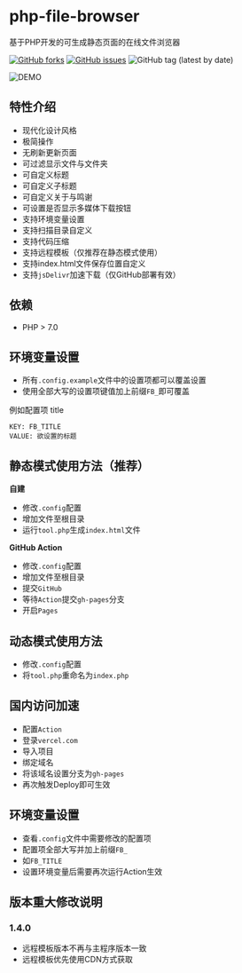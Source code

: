 # php-file-browser

基于PHP开发的可生成静态页面的在线文件浏览器

[![GitHub forks](https://img.shields.io/github/forks/file-browser/php-file-browser?style=flat-square)](https://github.com/file-browser/php-file-browser/network)
[![GitHub issues](https://img.shields.io/github/issues/file-browser/php-file-browser?style=flat-square)](https://github.com/file-browser/php-file-browser/issues)
![GitHub tag (latest by date)](https://img.shields.io/github/v/tag/file-browser/php-file-browser?style=flat-square)

![DEMO](https://cdn.jsdelivr.net/gh/file-browser/pages@latest/demo_1.4.0.png)

## 特性介绍

- 现代化设计风格
- 极简操作
- 无刷新更新页面
- 可过滤显示文件与文件夹
- 可自定义标题
- 可自定义子标题
- 可自定义关于与鸣谢
- 可设置是否显示多媒体下载按钮
- 支持环境变量设置
- 支持扫描目录自定义
- 支持代码压缩
- 支持远程模板（仅推荐在静态模式使用）
- 支持index.html文件保存位置自定义
- 支持`jsDelivr`加速下载（仅GitHub部署有效）

## 依赖

- PHP > 7.0

## 环境变量设置

- 所有`.config.example`文件中的设置项都可以覆盖设置
- 使用全部大写的设置项键值加上前缀`FB_`即可覆盖

例如配置项 title
```
KEY: FB_TITLE
VALUE: 欲设置的标题
```

## 静态模式使用方法（推荐）

**自建**

- 修改`.config`配置
- 增加文件至根目录
- 运行`tool.php`生成`index.html`文件

**GitHub Action**

- 修改`.config`配置
- 增加文件至根目录
- 提交`GitHub`
- 等待`Action`提交`gh-pages`分支
- 开启`Pages`

## 动态模式使用方法

- 修改`.config`配置
- 将`tool.php`重命名为`index.php`

## 国内访问加速

- 配置`Action`
- 登录`vercel.com`
- 导入项目
- 绑定域名
- 将该域名设置分支为`gh-pages`
- 再次触发Deploy即可生效

## 环境变量设置

- 查看`.config`文件中需要修改的配置项
- 配置项全部大写并加上前缀`FB_`
- 如`FB_TITLE`
- 设置环境变量后需要再次运行Action生效

## 版本重大修改说明

### 1.4.0

- 远程模板版本不再与主程序版本一致
- 远程模板优先使用CDN方式获取
